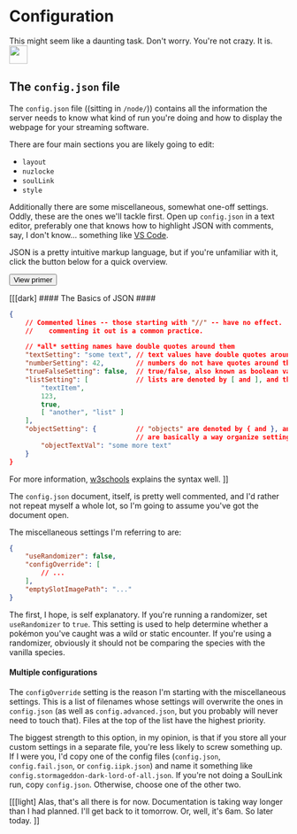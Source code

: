 Configuration
=============

This might seem like a daunting task.  Don't worry.  You're not crazy.  It is.  <img src="https://iknowyourmeme.files.wordpress.com/2016/07/photo.png" style="height: 33px" />

The `config.json` file
----------------------

The `config.json` file ((sitting in `/node/`)) contains all the information the server needs to know what kind of run you're doing and how to display the webpage for your streaming software.

There are four main sections you are likely going to edit:

*   `layout`
*   `nuzlocke`
*   `soulLink`
*   `style`

Additionally there are some miscellaneous, somewhat one-off settings.  Oddly, these are the ones we'll tackle first.  Open up `config.json` in a text editor, preferably one that knows how to highlight JSON with comments, say, I don't know... something like [VS Code](http://code.visualstudio.com).

JSON is a pretty intuitive markup language, but if you're unfamiliar with it, click the button below for a quick overview.

<button class="btn btn-outline-me" data-toggle="collapse" data-target="#json-primer">View primer</button>
<div class="collapse" id="json-primer" markdown="1">
[[[dark]
#### The Basics of JSON ####

```json
{
    // Commented lines -- those starting with "//" -- have no effect.  If you want to disable a setting, 
    //    commenting it out is a common practice.

    // *all* setting names have double quotes around them
    "textSetting": "some text", // text values have double quotes around them
    "numberSetting": 42,        // numbers do not have quotes around them (unless they also contain text)
    "trueFalseSetting": false,  // true/false, also known as boolean values, do not have quotes around them
    "listSetting": [            // lists are denoted by [ and ], and their items are separated by commas
        "textItem",
        123,
        true,
        [ "another", "list" ]
    ],
    "objectSetting": {          // "objects" are denoted by { and }, and for the purposes of config, 
                                // are basically a way organize settings
        "objectTextVal": "some more text"
    }
}
```

For more information, [w3schools](https://www.w3schools.com/js/js_json_syntax.asp) explains the syntax well.
]]
</div>

The `config.json` document, itself, is pretty well commented, and I'd rather not repeat myself a whole lot, so I'm going to assume you've got the document open.

The miscellaneous settings I'm referring to are:

```json
{
    "useRandomizer": false,
    "configOverride": [
        // ...
    ],
    "emptySlotImagePath": "..."
}
```

The first, I hope, is self explanatory.  If you're running a randomizer, set `useRandomizer` to `true`.  This setting is used to help determine whether a pokémon you've caught was a wild or static encounter.  If you're using a randomizer, obviously it should not be comparing the species with the vanilla species.

#### Multiple configurations ####

The `configOverride` setting is the reason I'm starting with the miscellaneous settings.  This is a list of filenames whose settings will overwrite the ones in `config.json` (as well as `config.advanced.json`, but you probably will never need to touch that).  Files at the top of the list have the highest priority.

The biggest strength to this option, in my opinion, is that if you store all your custom settings in a separate file, you're less likely to screw something up.  If I were you, I'd copy one of the config files (`config.json`, `config.fail.json`, or `config.iipk.json`) and name it something like `config.stormageddon-dark-lord-of-all.json`.  If you're not doing a SoulLink run, copy `config.json`.  Otherwise, choose one of the other two.

[[[light]
Alas, that's all there is for now.  Documentation is taking way longer than I had planned.  I'll get back to it tomorrow.  Or, well, it's 6am.  So later today.
]]

<!-- 
<div class="d-flex w-100 justify-content-around">

</div>

Layout
------
 -->
